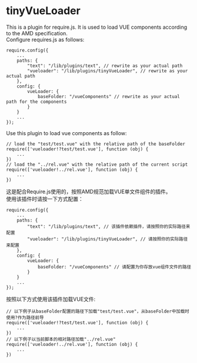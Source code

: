 # tinyVueLoader
This is a plugin for require.js. It is used to load VUE components according to the AMD specification.   
Configure requires.js as follows:    
```    
require.config({     
    ...    
    paths: {    
        "text": "/lib/plugins/text", // rewrite as your actual path    
        "vueloader": "/lib/plugins/tinyVueLoader", // rewrite as your actual path     
    },    
    config: {    
        vueLoader: {    
            baseFolder: "/vueComponents" // rewrite as your actual path for the components    
        }    
    }    
    ...    
});    
```    
Use this plugin to load vue components as follow:    
```    
// load the "test/test.vue" with the relative path of the baseFolder    
require(['vueloader!?test/test.vue'], function (obj) {    
    ...    
})    
// load the "../rel.vue" with the relative path of the current script    
require(['vueloader!../rel.vue'], function (obj) {    
    ...    
})    
```    
    
这是配合Require.js使用的，按照AMD规范加载VUE单文件组件的插件。    
使用该插件时请按一下方式配置：    
```
require.config({    
    ...    
    paths: {    
        "text": "/lib/plugins/text", // 该插件依赖插件，请按照你的实际路径来配置    
        "vueloader": "/lib/plugins/tinyVueLoader", // 请按照你的实际路径来配置    
    },    
    config: {    
        vueLoader: {    
            baseFolder: "/vueComponents" // 请配置为你存放vue组件文件的路径    
        }    
    }    
    ...    
});    
```
按照以下方式使用该插件加载VUE文件:      
```    
// 以下例子从baseFolder配置的路径下加载"test/test.vue"，从baseFolder中加载时使用?作为路径前导    
require(['vueloader!?test/test.vue'], function (obj) {    
    ...    
})    
// 以下例子以当前脚本的相对路径加载"../rel.vue"    
require(['vueloader!../rel.vue'], function (obj) {    
    ...    
})    
```
